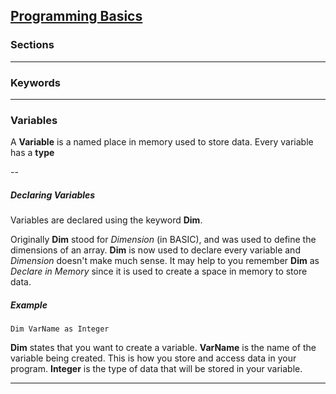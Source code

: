 ## <a name="pagetop" href="#pagetop">Programming Basics</a> ##

### Sections ###

----------
### Keywords ###

----------
### Variables ###
A **Variable** is a named place in memory used to store data. Every variable has a **type**

--

##### Declaring Variables #####
Variables are declared using the keyword **Dim**. 

Originally **Dim** stood for *Dimension* (in BASIC), and was used to define the dimensions of an array. **Dim** is now used to declare every variable and *Dimension* doesn't make much sense. It may help to you remember **Dim** as *Declare in Memory* since it is used to create a space in memory to store data.


##### Example #####
```VB
Dim VarName as Integer
```

**Dim** states that you want to create a variable.
**VarName** is the name of the variable being created. This is how you store and access data in your program.
**Integer** is the type of data that will be stored in your variable.

----------